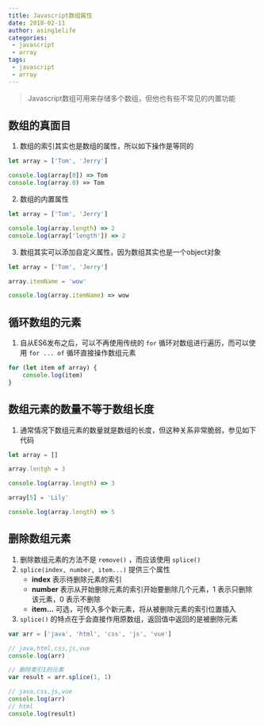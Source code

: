 ```yaml
---
title: Javascript数组属性
date: 2018-02-11
author: asing1elife
categories:
 - javascript
 - array
tags:
 - javascript
 - array
---
```

> Javascript数组可用来存储多个数组，但他也有些不常见的内置功能  

## 数组的真面目
1. 数组的索引其实也是数组的属性，所以如下操作是等同的

```javascript
let array = ['Tom', 'Jerry']

console.log(array[0]) => Tom
console.log(array.0) => Tom 
```

2. 数组的内置属性

```javascript
let array = ['Tom', 'Jerry']

console.log(array.length) => 2
console.log(array['length']) => 2
```

3. 数组其实可以添加自定义属性，因为数组其实也是一个object对象

```javascript
let array = ['Tom', 'Jerry']

array.itemName = 'wow'

console.log(array.itemName) => wow
```

## 循环数组的元素
1. 自从ES6发布之后，可以不再使用传统的 `for` 循环对数组进行遍历，而可以使用 `for ... of` 循环直接操作数组元素

```javascript
for (let item of array) {
	console.log(item)
}
```

## 数组元素的数量不等于数组长度
1. 通常情况下数组元素的数量就是数组的长度，但这种关系非常脆弱，参见如下代码

```javascript
let array = []

array.lentgh = 3

console.log(array.length) => 3

array[5] = 'Lily'

console.log(array.length) => 5
```

## 删除数组元素
1. 删除数组元素的方法不是 `remove()` ，而应该使用 `splice()`
2. `splice(index, number, item...)`  提供三个属性
	* **index** 表示待删除元素的索引
	* **number** 表示从开始删除元素的索引开始要删除几个元素，1 表示只删除该元素，0 表示不删除
	* **item…** 可选，可传入多个新元素，将从被删除元素的索引位置插入
3. `splice()` 的特点在于会直接作用原数组，返回值中返回的是被删除元素

```js
var arr = ['java', 'html', 'css', 'js', 'vue']

// java,html,css,js,vue
console.log(arr)

// 删除索引1的元素
var result = arr.splice(1, 1)

// java,css,js,vue
console.log(arr)
// html
console.log(result)
```